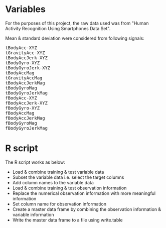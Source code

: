 
Variables
===========
For the purposes of this project, the raw data used was from "Human Activity Recognition Using Smartphones Data Set".

Mean & standard deviation were considered from following signals:

<pre>
tBodyAcc-XYZ
tGravityAcc-XYZ
tBodyAccJerk-XYZ
tBodyGyro-XYZ
tBodyGyroJerk-XYZ
tBodyAccMag
tGravityAccMag
tBodyAccJerkMag
tBodyGyroMag
tBodyGyroJerkMag
fBodyAcc-XYZ
fBodyAccJerk-XYZ
fBodyGyro-XYZ
fBodyAccMag
fBodyAccJerkMag
fBodyGyroMag
fBodyGyroJerkMag
</pre>

R script
==========
The R script works as below:
* Load & combine  training & test variable data
* Subset the variable data i.e. select the target columns
* Add column names to the variable data
* Load & combine training & test observation information
* Replace the numerical observation information with more meaningful information
* Set column name for observation information
* Create a master data frame by combining the observation information & variable information
* Write the master data frame to a file using write.table

